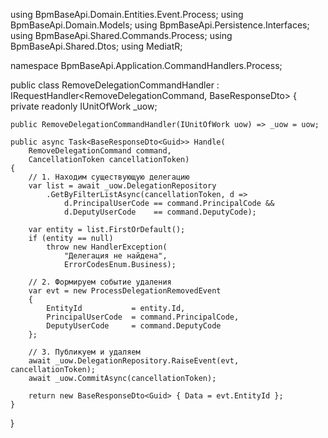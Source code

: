 using BpmBaseApi.Domain.Entities.Event.Process;
using BpmBaseApi.Domain.Models;
using BpmBaseApi.Persistence.Interfaces;
using BpmBaseApi.Shared.Commands.Process;
using BpmBaseApi.Shared.Dtos;
using MediatR;

namespace BpmBaseApi.Application.CommandHandlers.Process;

public class RemoveDelegationCommandHandler
    : IRequestHandler<RemoveDelegationCommand, BaseResponseDto<Guid>>
{
    private readonly IUnitOfWork _uow;

    public RemoveDelegationCommandHandler(IUnitOfWork uow) => _uow = uow;

    public async Task<BaseResponseDto<Guid>> Handle(
        RemoveDelegationCommand command,
        CancellationToken cancellationToken)
    {
        // 1. Находим существующую делегацию
        var list = await _uow.DelegationRepository
            .GetByFilterListAsync(cancellationToken, d =>
                d.PrincipalUserCode == command.PrincipalCode &&
                d.DeputyUserCode    == command.DeputyCode);

        var entity = list.FirstOrDefault();
        if (entity == null)
            throw new HandlerException(
                "Делегация не найдена",
                ErrorCodesEnum.Business);

        // 2. Формируем событие удаления
        var evt = new ProcessDelegationRemovedEvent
        {
            EntityId           = entity.Id,
            PrincipalUserCode  = command.PrincipalCode,
            DeputyUserCode     = command.DeputyCode
        };

        // 3. Публикуем и удаляем
        await _uow.DelegationRepository.RaiseEvent(evt, cancellationToken);
        await _uow.CommitAsync(cancellationToken);

        return new BaseResponseDto<Guid> { Data = evt.EntityId };
    }
}
